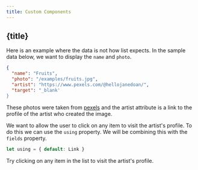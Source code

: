 ```yaml
---
title: Custom Components
---
```


## {title}

Here is an example where the data is not how list expects. In the sample data below, we want to
display the `name` and `photo`.

```json
{
  "name": "Fruits",
  "photo": "/examples/fruits.jpg",
  "artist": "https://www.pexels.com/@hellojanedoan/",
  "target": "_blank'
}
```

These photos were taken from [pexels](https://pexels.com) and the artist attribute is a link to the
profile of the artist who created the image.

We want to allow the user to click on any item to visit the artist's profile. To do this we can use the `using` property. We will be combining this with the `fields` property.

```js
let using = { default: Link }
```

Try clicking on any item in the list to visit the artist's profile.
